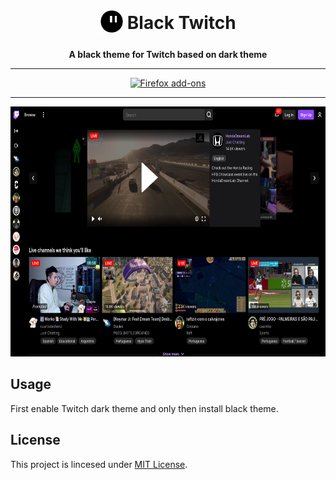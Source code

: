 <h1 align="center">
    <sub>
        <img  src="icons/icon-128.png" height="38" width="38">
    </sub>
    Black Twitch
</h1>

<p align="center">
    <b>A black theme for Twitch based on dark theme</b>
<p align="center">

***

<p align="center">
    <a href="https://addons.mozilla.org/en-US/firefox/addon/black-twitch/">
        <img height="58" src="https://i.imgur.com/2jJOtTI.png" alt="Firefox add-ons">
    </a>
</p>

***

<p align="center"><img src="assets/black-twitch.png" height="400"></p>

## Usage

First enable Twitch dark theme and only then install black theme.

## License

This project is lincesed under [MIT License](LICENSE).
